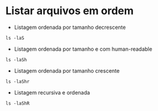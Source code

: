 # Listar arquivos em ordem

* Listagem ordenada por tamanho decrescente

`ls -laS`

* Listagem ordenada por tamanho e com human-readable

`ls -laSh`

* Listagem ordenada por tamanho crescente

`ls -laShr`

* Listagem recursiva e ordenada

`ls -laShR`

